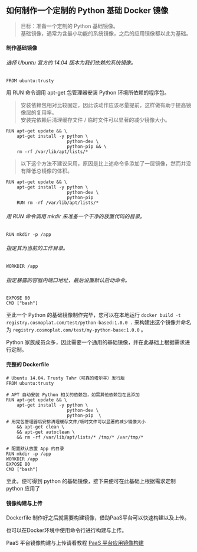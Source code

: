 ## 如何制作一个定制的 Python 基础 Docker 镜像
> 目标：准备一个定制的 Python 基础镜像。  
> 基础镜像，通常为含最小功能的系统镜像，之后的应用镜像都以此为基础。   

#### 制作基础镜像  
###### 选择 Ubuntu 官方的 14.04 版本为我们依赖的系统镜像。   
```
FROM ubuntu:trusty
```    

用 RUN 命令调用 apt-get 包管理器安装 Python 环境所依赖的程序包。  
> 安装依赖包相对比较固定，因此该动作应该尽量提前，这样做有助于提高镜像层的复用率。  
> 安装完依赖后清理缓存文件 / 临时文件可以显著的减少镜像大小。  
```
RUN apt-get update && \  
	apt-get install -y python \  
	                   python-dev \  
	                   python-pip && \  
	rm -rf /var/lib/apt/lists/*  
```

> 以下这个方法不建议采用，原因是比上述命令多添加了一层镜像，然而并没有降低总镜像的体积。
```
RUN apt-get update && \  
	apt-get install -y python \  
	                   python-dev \  
	                   python-pip   
	RUN rm -rf /var/lib/apt/lists/*  
```

###### 用 RUN 命令调用 mkdir 来准备一个干净的放置代码的目录。  
```
RUN mkdir -p /app
```  

###### 指定其为当前的工作目录。  
```
WORKDIR /app
```  

###### 指定暴露的容器内端口地址，最后设置默认启动命令。  
```
EXPOSE 80
CMD ["bash"]  
```
至此一个 Python 的基础镜像制作完毕，您可以在本地运行 `docker build -t registry.cosmoplat.com/test/python-based:1.0.0 .` 来构建出这个镜像并命名为 `registry.cosmoplat.com/test/my-python-base:1.0.0` 。  

Python 家族成员众多，因此需要一个通用的基础镜像，并在此基础上根据需求进行定制。  

#### 完整的 Dockerfile  
```
# Ubuntu 14.04，Trusty Tahr（可靠的塔尔羊）发行版
FROM ubuntu:trusty
	
# APT 自动安装 Python 相关的依赖包，如需其他依赖包在此添加
RUN apt-get update && \
	apt-get install -y python \
	                   python-dev \
	                   python-pip  \
# 用完包管理器后安排清理缓存文件/临时文件可以显著的减少镜像大小
	&& apt-get clean \
	&& apt-get autoclean \
	&& rm -rf /var/lib/apt/lists/* /tmp/* /var/tmp/* 
	
# 配置默认放置 App 的目录
RUN mkdir -p /app
WORKDIR /app
EXPOSE 80
CMD ["bash"]
```  
  
至此，便可得到 python 的基础镜像，接下来便可在此基础上根据需求定制 python 应用了

#### 镜像构建与上传
Dockerfile 制作好之后就需要构建镜像，借助PaaS平台可以快速构建以及上传。      

也可以在Docker环境中使用命令行进行构建与上传。

PaaS 平台镜像构建与上传请看教程 [PaaS 平台应用镜像构建](../PaaS平台使用指南/PaaS平台应用镜像构建.md)  
